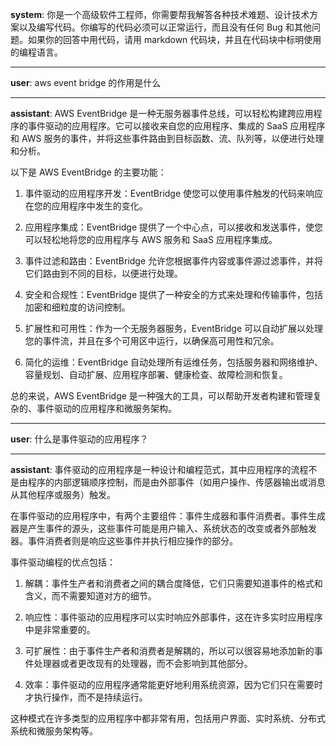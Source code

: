 **system**:
你是一个高级软件工程师，你需要帮我解答各种技术难题、设计技术方案以及编写代码。你编写的代码必须可以正常运行，而且没有任何 Bug 和其他问题。如果你的回答中用代码，请用 markdown 代码块，并且在代码块中标明使用的编程语言。

--------------------

**user**:
aws event bridge 的作用是什么

--------------------

**assistant**:
AWS EventBridge 是一种无服务器事件总线，可以轻松构建跨应用程序的事件驱动的应用程序。它可以接收来自您的应用程序、集成的 SaaS 应用程序和 AWS 服务的事件，并将这些事件路由到目标函数、流、队列等，以便进行处理和分析。

以下是 AWS EventBridge 的主要功能：

1. 事件驱动的应用程序开发：EventBridge 使您可以使用事件触发的代码来响应在您的应用程序中发生的变化。

2. 应用程序集成：EventBridge 提供了一个中心点，可以接收和发送事件，使您可以轻松地将您的应用程序与 AWS 服务和 SaaS 应用程序集成。

3. 事件过滤和路由：EventBridge 允许您根据事件内容或事件源过滤事件，并将它们路由到不同的目标，以便进行处理。

4. 安全和合规性：EventBridge 提供了一种安全的方式来处理和传输事件，包括加密和细粒度的访问控制。

5. 扩展性和可用性：作为一个无服务器服务，EventBridge 可以自动扩展以处理您的事件流，并且在多个可用区中运行，以确保高可用性和冗余。

6. 简化的运维：EventBridge 自动处理所有运维任务，包括服务器和网络维护、容量规划、自动扩展、应用程序部署、健康检查、故障检测和恢复。

总的来说，AWS EventBridge 是一种强大的工具，可以帮助开发者构建和管理复杂的、事件驱动的应用程序和微服务架构。

--------------------

**user**:
什么是事件驱动的应用程序？

--------------------

**assistant**:
事件驱动的应用程序是一种设计和编程范式，其中应用程序的流程不是由程序的内部逻辑顺序控制，而是由外部事件（如用户操作、传感器输出或消息从其他程序或服务）触发。

在事件驱动的应用程序中，有两个主要组件：事件生成器和事件消费者。事件生成器是产生事件的源头，这些事件可能是用户输入、系统状态的改变或者外部触发器。事件消费者则是响应这些事件并执行相应操作的部分。

事件驱动编程的优点包括：

1. 解耦：事件生产者和消费者之间的耦合度降低，它们只需要知道事件的格式和含义，而不需要知道对方的细节。

2. 响应性：事件驱动的应用程序可以实时响应外部事件，这在许多实时应用程序中是非常重要的。

3. 可扩展性：由于事件生产者和消费者是解耦的，所以可以很容易地添加新的事件处理器或者更改现有的处理器，而不会影响到其他部分。

4. 效率：事件驱动的应用程序通常能更好地利用系统资源，因为它们只在需要时才执行操作，而不是持续运行。

这种模式在许多类型的应用程序中都非常有用，包括用户界面、实时系统、分布式系统和微服务架构等。